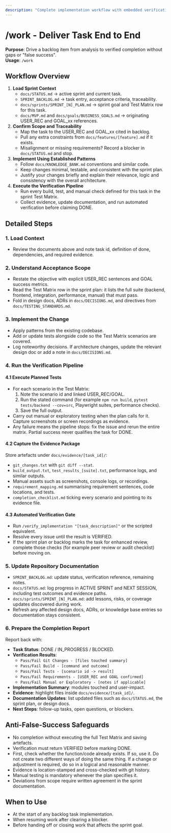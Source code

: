 ```yaml
---
description: "Complete implementation workflow with embedded verification"
---
```


# /work - Deliver Task End to End

**Purpose**: Drive a backlog item from analysis to verified completion without gaps or "false success".  
**Usage**: `/work`

## Workflow Overview
1. **Load Sprint Context**  
   - `docs/STATUS.md` -> active sprint and current task.  
   - `SPRINT_BACKLOG.md` -> task entry, acceptance criteria, traceability.  
   - `docs/sprints/SPRINT_[N]_PLAN.md` -> sprint goal and Test Matrix row for this task.  
   - `docs/MVP.md` and `docs/goals/BUSINESS_GOALS.md` -> originating USER_REC and GOAL_xx references.
2. **Confirm Scope and Traceability**  
   - Map the task to the USER_REC and GOAL_xx cited in backlog.  
   - Pull any extra constraints from `docs/features/[feature].md` if it exists.  
   - Misalignment or missing requirements? Record a blocker in `docs/STATUS.md` and stop.
3. **Implement Using Established Patterns**  
   - Follow `docs/KNOWLEDGE_BANK.md` conventions and similar code.  
   - Keep changes minimal, testable, and consistent with the sprint plan.
   - Justify your changes briefly and explain their relevance, logic and consistency with the overall architecture.
4. **Execute the Verification Pipeline**  
   - Run every build, test, and manual check defined for this task in the sprint Test Matrix.  
   - Collect evidence, update documentation, and run automated verification before claiming DONE.

## Detailed Steps

### 1. Load Context
- Review the documents above and note task id, definition of done, dependencies, and required evidence.

### 2. Understand Acceptance Scope
- Restate the objective with explicit USER_REC sentences and GOAL success metrics.  
- Read the Test Matrix row in the sprint plan: it lists the full suite (backend, frontend, integration, performance, manual) that must pass.  
- Fold in design docs, ADRs in `docs/DECISIONS.md`, and directives from `docs/TESTING_STANDARDS.md`.

### 3. Implement the Change
- Apply patterns from the existing codebase.  
- Add or update tests alongside code so the Test Matrix scenarios are covered.  
- Log noteworthy decisions. If architecture changes, update the relevant design doc or add a note in `docs/DECISIONS.md`.

### 4. Run the Verification Pipeline

#### 4.1 Execute Planned Tests
- For each scenario in the Test Matrix:
  1. Note the scenario id and linked USER_REC/GOAL.  
  2. Run the stated command (for example `npm run build`, `pytest tests/backend --cov=src`, Playwright suites, performance checks).  
  3. Save the full output.  
- Carry out manual or exploratory testing when the plan calls for it. Capture screenshots or screen recordings as evidence.  
- Any failure means the pipeline stops: fix the issue and rerun the entire matrix. Partial success never qualifies the task for DONE.

#### 4.2 Capture the Evidence Package
Store artefacts under `docs/evidence/[task_id]/`:
- `git_changes.txt` with `git diff --stat`.  
- `build_output.txt`, `test_results_[suite].txt`, performance logs, and similar outputs.  
- Manual assets such as screenshots, console logs, or recordings.  
- `requirement_mapping.md` summarising requirement sentences, code locations, and tests.  
- `completion_checklist.md` ticking every scenario and pointing to its evidence file.

#### 4.3 Automated Verification Gate
- Run `/verify_implementation "[task_description]"` or the scripted equivalent.  
- Resolve every issue until the result is VERIFIED.  
- If the sprint plan or backlog marks the task for enhanced review, complete those checks (for example peer review or audit checklist) before moving on.

### 5. Update Repository Documentation
- `SPRINT_BACKLOG.md`: update status, verification reference, remaining notes.  
- `docs/STATUS.md`: log progress in ACTIVE SPRINT and NEXT SESSION, including test outcomes and evidence paths.  
- `docs/sprints/SPRINT_[N]_PLAN.md`: add lessons, risks, or coverage updates discovered during work.  
- Refresh any affected design docs, ADRs, or knowledge base entries so documentation stays consistent.

### 6. Prepare the Completion Report
Report back with:
- **Task Status**: DONE / IN_PROGRESS / BLOCKED.  
- **Verification Results**:  
  - `Pass/Fail Git Changes - [files touched summary]`  
  - `Pass/Fail Build - [command and outcome]`  
  - `Pass/Fail Tests - [scenario id -> result]`  
  - `Pass/Fail Requirements - [USER_REC and GOAL confirmed]`  
  - `Pass/Fail Manual or Exploratory - [notes if applicable]`
- **Implementation Summary**: modules touched and user-impact.  
- **Evidence**: highlight files inside `docs/evidence/[task_id]/`.  
- **Documentation Updates**: list updated files such as `docs/STATUS.md`, the sprint plan, or design docs.  
- **Next Steps**: follow-up tasks, open questions, or blockers.

## Anti-False-Success Safeguards
- No completion without executing the full Test Matrix and saving artefacts.  
- Verification must return VERIFIED before marking DONE.  
- First, check whether the function/code already exists. If so, use it. Do not create two different ways of doing the same thing. If a change or adjustment is required, do so in a logical and reasonable manner.
- Evidence is location-stamped and cross-checked with git history.  
- Manual testing is mandatory whenever the plan specifies it.  
- Deviations from scope require written agreement in the sprint documentation.

## When to Use
- At the start of any backlog task implementation.  
- When resuming work after clearing a blocker.  
- Before handing off or closing work that affects the sprint goal.

